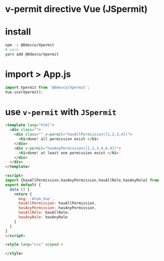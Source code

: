 # v-permit directive Vue (JSpermit)


# install

```bash
npm -i @0devco/Vpermit
# yarn
yarn add @0devco/Vpermit
```

# import > App.js

```js
import Vpermit from '@0devco/Vpermit';
Vue.use(Vpermit);
```

# use `v-permit` with `JSpermit`

```html
<template lang="html">
  <div class="">
    <div class="" v-permit="hasAllPermission([1,2,3,4])">
      <h1>done! all permission exist </h1>
    </div>
    <div v-permit="hasAnyPermission([1,2,3,4,8,9])">
      <h1>done! at least one permission exist </h1>
    </div>
  </div>
</template>

<script>
import {hasAllPermission,hasAnyPermission,hasAllRole,hasAnyRole} from '@0devco/JSpermit';
export default {
  data () {
    return {
      msg: 'Atom_Vue',
      hasAllPermission: hasAllPermission,
      hasAnyPermission: hasAnyPermission,
      hasAllRole: hasAllRole,
      hasAnyRole: hasAnyRole
    }
  }
}
</script>

<style lang="css" scoped >

</style>

```

